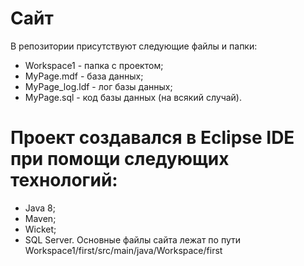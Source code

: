 # Сайт
В репозитории присутствуют следующие файлы и папки:
* Workspace1 - папка с проектом;
* MyPage.mdf - база данных;
* MyPage_log.ldf - лог базы данных;
* MyPage.sql - код базы данных (на всякий случай).
# Проект создавался в Eclipse IDE при помощи следующих технологий:
* Java 8;
* Maven;
* Wicket;
* SQL Server.
Основные файлы сайта лежат по пути Workspace1/first/src/main/java/Workspace/first

